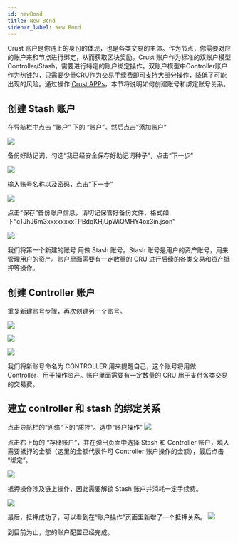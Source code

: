 ```yaml
---
id: newBond
title: New Bond
sidebar_label: New Bond
---
```


Crust 账户是你链上的身份的体现，也是各类交易的主体。作为节点，你需要对应的账户来和节点进行绑定，从而获取区块奖励。Crust 账户作为标准的双账户模型 Controller/Stash，需要进行特定的账户绑定操作。双账户模型中Controller账户作为热钱包，只需要少量CRU作为交易手续费即可支持大部分操作，降低了可能出现的风险。通过操作 [Crust APPs](http://apps.crust.network/)，本节将说明如何创建账号和绑定账号关系。

## 创建 Stash 账户
在导航栏中点击 “账户” 下的 “账户”。然后点击“添加账户“

![](assets/newBond/accounts.png)

备份好助记词，勾选“我已经安全保存好助记词种子”，点击“下一步”

![](assets/newBond/stash1.png)

输入账号名称以及密码，点击“下一步”

![](assets/newBond/stash2.png) 

点击“保存”备份账户信息，请切记保管好备份文件，格式如下“cTJhJ6m3xxxxxxxxTPBdqKHjUpWiQMHY4ox3in.json”

![](assets/newBond/stash3.png) 

我们将第一个新建的账号  用做 Stash 账号。Stash 账号是用户的资产账号，用来管理用户的资产。账户里面需要有一定数量的 CRU 进行后续的各类交易和资产抵押等操作。

## 创建 Controller 账户
重复新建账号步骤，再次创建另一个账号。

![](assets/newBond/controller1.png)

![](assets/newBond/controller2.png)

![](assets/newBond/controller3.png)

我们将新账号命名为 CONTROLLER 用来提醒自己，这个账号将用做 Controller，用于操作资产。账户里面需要有一定数量的 CRU 用于支付各类交易的交易费。

## 建立 controller 和 stash 的绑定关系
点击导航栏的“网络”下的“质押”。选中“账户操作”
![](assets/newBond/stakingAccount.png)
 
点击右上角的 “存储账户”，并在弹出页面中选择 Stash 和 Controller 账户，填入需要抵押的金额（这里的金额代表许可 Controller 账户操作的金额），最后点击 “绑定”。

![](assets/newBond/bond.png)
 
抵押操作涉及链上操作，因此需要解锁 Stash 账户并消耗一定手续费。

![](assets/newBond/sendTx.png)
 
最后，抵押成功了，可以看到在“账户操作”页面里新增了一个抵押关系。
![](assets/newBond/stakingSuccess.png)
 
到目前为止，您的账户配置已经完成。